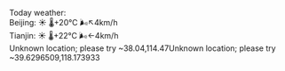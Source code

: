 Today weather:  
Beijing: ☀️ 🌡️+20°C 🌬️↖4km/h  
Tianjin: ☀️ 🌡️+22°C 🌬️←4km/h  
Unknown location; please try ~38.04,114.47Unknown location; please try ~39.6296509,118.173933  
